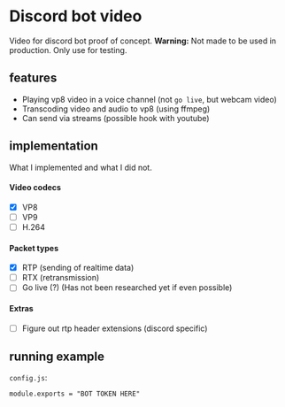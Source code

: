 # Discord bot video
Video for discord bot proof of concept.
**Warning:** Not made to be used in production. Only use for testing.

## features
 - Playing vp8 video in a voice channel (not `go live`, but webcam video)
 - Transcoding video and audio to vp8 (using ffmpeg)
 - Can send via streams (possible hook with youtube)

## implementation
What I implemented and what I did not.

#### Video codecs
 - [X] VP8
 - [ ] VP9
 - [ ] H.264

#### Packet types
 - [X] RTP (sending of realtime data)
 - [ ] RTX (retransmission)
 - [ ] Go live (?) (Has not been researched yet if even possible)

#### Extras
 - [ ] Figure out rtp header extensions (discord specific)

## running example
`config.js`:
```JS
module.exports = "BOT TOKEN HERE"
```
